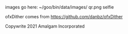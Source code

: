 images go here:
~/goo/bin/data/images/
qr.png
selfie


ofxDither comes from
https://github.com/danbz/ofxDither

Copywrite 2021 Amalgam Incorporated
